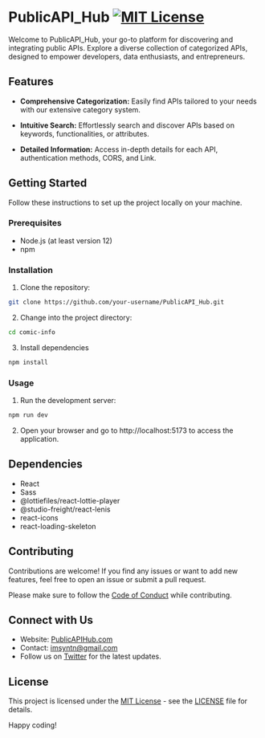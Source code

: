 # PublicAPI_Hub [![MIT License](https://img.shields.io/badge/License-MIT-green.svg)](https://choosealicense.com/licenses/mit/)

Welcome to PublicAPI_Hub, your go-to platform for discovering and integrating public APIs. Explore a diverse collection of categorized APIs, designed to empower developers, data enthusiasts, and entrepreneurs.

## Features

- **Comprehensive Categorization:** Easily find APIs tailored to your needs with our extensive category system.
  
- **Intuitive Search:** Effortlessly search and discover APIs based on keywords, functionalities, or attributes.

- **Detailed Information:** Access in-depth details for each API, authentication methods, CORS, and Link.

## Getting Started

Follow these instructions to set up the project locally on your machine.

### Prerequisites

- Node.js (at least version 12)
- npm

### Installation

1. Clone the repository:

```bash
git clone https://github.com/your-username/PublicAPI_Hub.git
```

2. Change into the project directory:

```bash
cd comic-info
```

3. Install dependencies

```bash
npm install
```

### Usage

1. Run the development server:

```bash
npm run dev
```

2. Open your browser and go to http://localhost:5173 to access the application.

## Dependencies

* React
* Sass
* @lottiefiles/react-lottie-player
* @studio-freight/react-lenis
* react-icons
* react-loading-skeleton

## Contributing

Contributions are welcome! If you find any issues or want to add new features, feel free to open an issue or submit a pull request.

Please make sure to follow the [Code of Conduct](CODE_OF_CONDUCT.md) while contributing.

## Connect with Us

- Website: [PublicAPIHub.com](publicapi-hub.vercel.app/)
- Contact: [imsyntn@gmail.com](mailto:imsyntn@gmail.com)
- Follow us on [Twitter](https://twitter.com/imSyntn) for the latest updates.

## License

This project is licensed under the [MIT License](LICENSE) - see the [LICENSE](LICENSE) file for details.

Happy coding!
